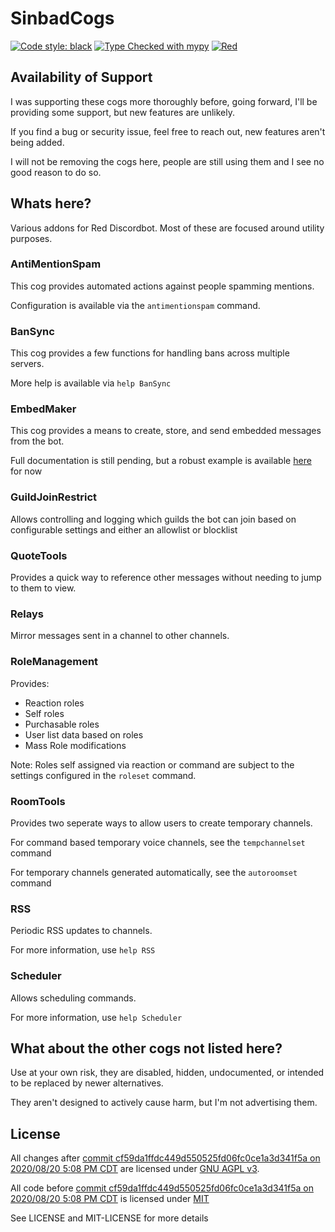 # SinbadCogs
[![Code style: black](https://github.com/mikeshardmind/SinbadCogs/workflows/black/badge.svg)](https://github.com/ambv/black) 
[![Type Checked with mypy](https://github.com/mikeshardmind/SinbadCogs/workflows/mypy/badge.svg)](https://github.com/python/mypy) 
[![Red](https://img.shields.io/badge/Red-DiscordBot-red.svg)](https://github.com/Cog-Creators/Red-DiscordBot/tree/V3/develop) 


## Availability of Support

I was supporting these cogs more thoroughly before, going forward,
I'll be providing some support, but new features are unlikely.

If you find a bug or security issue, feel free to reach out, new features aren't being added.

I will not be removing the cogs here, people are still using them and I see no good reason to do so.


## Whats here?

Various addons for Red Discordbot. Most of these are focused around utility purposes.


### AntiMentionSpam

This cog provides automated actions against people spamming mentions.

Configuration is available via the `antimentionspam` command.


### BanSync

This cog provides a few functions for handling bans across multiple servers.

More help is available via `help BanSync`


### EmbedMaker

This cog provides a means to create, store, and send embedded messages from the bot.

Full documentation is still pending,
but a robust example is available
[here](https://gist.github.com/mikeshardmind/0e15779370d7761a8608ce94936721ed) for now

### GuildJoinRestrict

Allows controlling and logging which guilds the bot can join based on configurable settings
and either an allowlist or blocklist

### QuoteTools

Provides a quick way to reference other messages without needing to jump to them to view.

### Relays

Mirror messages sent in a channel to other channels.

### RoleManagement

Provides:

 - Reaction roles
 - Self roles
 - Purchasable roles
 - User list data based on roles
 - Mass Role modifications
 
Note: Roles self assigned via reaction or command are subject to
the settings configured in the `roleset` command. 

### RoomTools

Provides two seperate ways to allow users to create temporary channels.

For command based temporary voice channels, see the `tempchannelset` command

For temporary channels generated automatically, see the `autoroomset` command


### RSS

Periodic RSS updates to channels.

For more information, use `help RSS`


### Scheduler

Allows scheduling commands. 

For more information, use `help Scheduler`


## What about the other cogs not listed here?

Use at your own risk, they are disabled, hidden, undocumented,
or intended to be replaced by newer alternatives.

They aren't designed to actively cause harm, but I'm not advertising them.

## License
All changes after [commit cf59da1ffdc449d550525fd06fc0ce1a3d341f5a on 2020/08/20 5:08 PM CDT](https://github.com/Crossedfall/SinbadCogs/commit/cf59da1ffdc449d550525fd06fc0ce1a3d341f5a) are licensed under [GNU AGPL v3](https://www.gnu.org/licenses/agpl-3.0.html).

All code before [commit cf59da1ffdc449d550525fd06fc0ce1a3d341f5a on 2020/08/20 5:08 PM CDT](https://github.com/Crossedfall/SinbadCogs/commit/cf59da1ffdc449d550525fd06fc0ce1a3d341f5a) is licensed under [MIT](https://github.com/Crossedfall/SinbadCogs/blob/v3/MIT)

See LICENSE and MIT-LICENSE for more details
